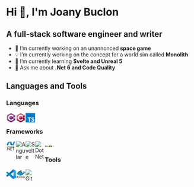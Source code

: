 # Hi 👋, I'm Joany Buclon

## A full-stack software engineer and writer

- 🔭 I’m currently working on an unannonced **space game**
- 💡 I’m currently working on the concept for a world sim called **Monolith**
- 🌱 I’m currently learning **Svelte and Unreal 5**
- 💬 Ask me about **.Net 6 and Code Quality**

## Languages and Tools

### Languages

  <img align="left" alt="C Sharp" width="26px" src="https://raw.githubusercontent.com/devicons/devicon/master/icons/csharp/csharp-original.svg" />
  <img align="left" alt="C Plus Plus" width="26px" src="https://raw.githubusercontent.com/devicons/devicon/master/icons/cplusplus/cplusplus-original.svg" />
  <img align="left" alt="Typescript" width="26px" src="https://raw.githubusercontent.com/devicons/devicon/master/icons/typescript/typescript-original.svg" />
  <br />

### Frameworks

  <img align="left" alt="Dot Net" width="26px" src="https://raw.githubusercontent.com/devicons/devicon/master/icons/dot-net/dot-net-original-wordmark.svg" />
  <img align="left" alt="Angular" width="26px" src="https://angular.io/assets/images/logos/angular/angular.svg" />
  <img align="left" alt="Svelte" width="26px" src="https://upload.wikimedia.org/wikipedia/commons/1/1b/Svelte_Logo.svg" />
  <img align="left" alt="Dot Net" width="26px" src="https://cdn2.unrealengine.com/ue-logo-stacked-unreal-engine-w-677x545-fac11de0943f.png" />
  <img align="left" alt="Node.js" width="26px" src="https://raw.githubusercontent.com/devicons/devicon/master/icons/nodejs/nodejs-original-wordmark.svg" />
  <br />

### Tools

  <img align="left" alt="Visual Studio Code" width="26px" src="https://raw.githubusercontent.com/github/explore/80688e429a7d4ef2fca1e82350fe8e3517d3494d/topics/visual-studio-code/visual-studio-code.png" />
  <img align="left" alt="Docker" width="26px" src="https://raw.githubusercontent.com/devicons/devicon/master/icons/docker/docker-original-wordmark.svg" />
  <img align="left" alt="Git" width="26px" src="https://www.vectorlogo.zone/logos/git-scm/git-scm-icon.svg" />
